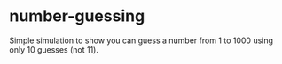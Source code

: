 # number-guessing
Simple simulation to show you can guess a number from 1 to 1000 using only 10 guesses (not 11).
